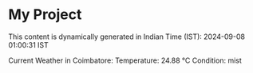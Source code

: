 # My Project

This content is dynamically generated in Indian Time (IST): 2024-09-08 01:00:31 IST


Current Weather in Coimbatore:
Temperature: 24.88 °C
Condition: mist
